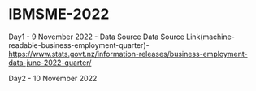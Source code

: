 # IBMSME-2022
Day1 - 9 November 2022 - Data Source
Data Source Link(machine-readable-business-employment-quarter)-https://www.stats.govt.nz/information-releases/business-employment-data-june-2022-quarter/

Day2 - 10 November 2022 

